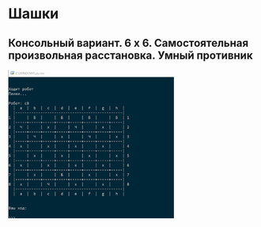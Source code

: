 # Шашки
## Консольный вариант. 6 х 6. Самостоятельная произвольная расстановка. Умный противник
<img src="views/checkers.gif" height="300">